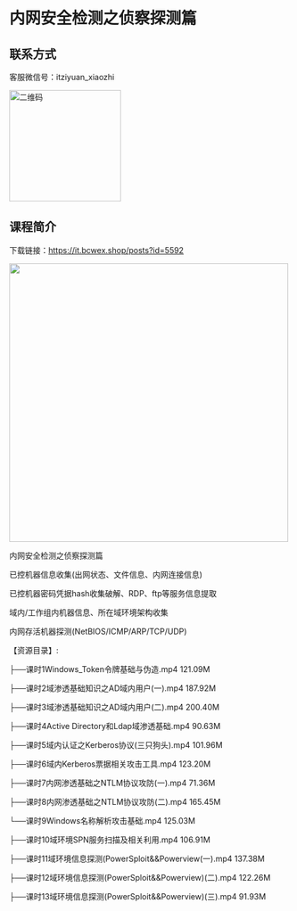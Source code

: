 # 内网安全检测之侦察探测篇

## 联系方式

客服微信号：itziyuan_xiaozhi

<img src="https://ziyuanyun.oss-cn-guangzhou.aliyuncs.com/common/20240614073449/666b82192834a.jpg" width="200" height="200" alt="二维码">

## 课程简介

下载链接：https://it.bcwex.shop/posts?id=5592

<img src="https://ziyuanyun.oss-cn-guangzhou.aliyuncs.com/yun/20241201163152/674c1ef81b372.jpg" width="500" alt="">

  内网安全检测之侦察探测篇



 已控机器信息收集(出网状态、文件信息、内网连接信息)

 已控机器密码凭据hash收集破解、RDP、ftp等服务信息提取

 域内/工作组内机器信息、所在域环境架构收集

 内网存活机器探测(NetBIOS/ICMP/ARP/TCP/UDP)

 【资源目录】:

 ├──课时1Windows_Token令牌基础与伪造.mp4 121.09M

 ├──课时2域渗透基础知识之AD域内用户(一).mp4 187.92M

 ├──课时3域渗透基础知识之AD域内用户(二).mp4 200.40M

 ├──课时4Active Directory和Ldap域渗透基础.mp4 90.63M

 ├──课时5域内认证之Kerberos协议(三只狗头).mp4 101.96M

 ├──课时6域内Kerberos票据相关攻击工具.mp4 123.20M

 ├──课时7内网渗透基础之NTLM协议攻防(一).mp4 71.36M

 ├──课时8内网渗透基础之NTLM协议攻防(二).mp4 165.45M

 └──课时9Windows名称解析攻击基础.mp4 125.03M

 ├──课时10域环境SPN服务扫描及相关利用.mp4 106.91M

 ├──课时11域环境信息探测(PowerSploit&amp;&amp;Powerview(一).mp4 137.38M

 ├──课时12域环境信息探测(PowerSploit&amp;&amp;Powerview)(二).mp4 122.26M

 ├──课时13域环境信息探测(PowerSploit&amp;&amp;Powerview)(三).mp4 91.93M

  